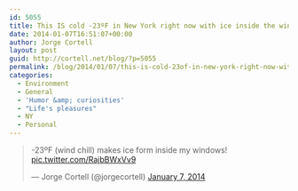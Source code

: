 ```yaml
---
id: 5055
title: This IS cold -23ºF in New York right now with ice inside the window
date: 2014-01-07T16:51:07+00:00
author: Jorge Cortell
layout: post
guid: http://cortell.net/blog/?p=5055
permalink: /blog/2014/01/07/this-is-cold-23of-in-new-york-right-now-with-ice-inside-the-window/
categories:
  - Environment
  - General
  - 'Humor &amp; curiosities'
  - "Life's pleasures"
  - NY
  - Personal
---
```

<blockquote class="twitter-tweet" lang="en">
  <p>
    -23ºF (wind chill) makes ice form inside my windows! <a href="http://t.co/RajbBWxVv9">pic.twitter.com/RajbBWxVv9</a>
  </p>
  
  <p>
    &mdash; Jorge Cortell (@jorgecortell) <a href="https://twitter.com/jorgecortell/statuses/420568558259953664">January 7, 2014</a>
  </p>
</blockquote>